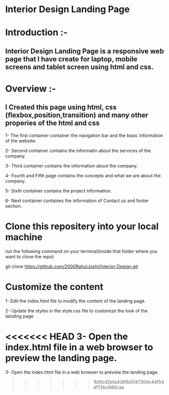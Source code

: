 # Interior Design Landing Page

# Introduction :- 
## Interior Design Landing Page is a responsive web page that I have create for laptop, mobile screens and tablet screen using html and css.

# Overview :-
## I Created this page using html, css (flexbox,position,transition) and many other properies of the html and css

1- The first container container the navigation bar and the basic information of the website.

2- Second container contains the informatin about the services of the company.

3- Third container contains the information about the company.

4- Fourth and Fifth page contains the concepts and what we are about the company.

5- Sixth container contains the project information.

6- Next container containes the information of Contact us and footer section.



# Clone this repositery into your local machine
run the following command on your terminal(inside that folder where you want to clone the repo)

git clone https://github.com/2000RahulJoshi/Interior-Design.git


# Customize the content
1- Edit the index.html file to modify the content of the landing page.

2- Update the styles in the style.css file to customize the look of the lalnding page

<<<<<<< HEAD
3- Open the index.html file in a web browser to preview the landing page.         
=======
3- Open the index.html file in a web browser to preview the landing page.
>>>>>>> 1b5fcd2bfa436fb0047304c44f54df72bc680caa
